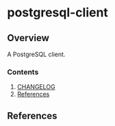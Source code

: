 # postgresql-client

## Overview

A PostgreSQL client.

### Contents

1. [CHANGELOG](CHANGELOG.md)
1. [References](#references)

## References
